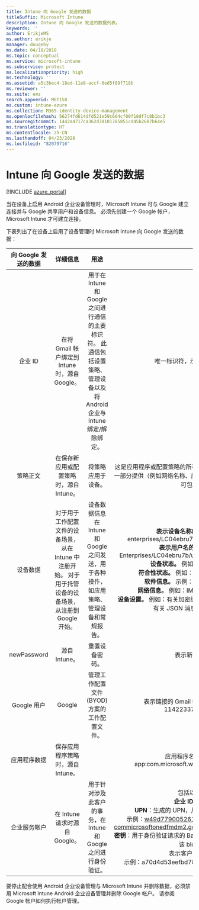 ```yaml
---
title: Intune 向 Google 发送的数据
titleSuffix: Microsoft Intune
description: Intune 向 Google 发送的数据列表。
keywords: ''
author: ErikjeMS
ms.author: erikje
manager: dougeby
ms.date: 04/18/2018
ms.topic: conceptual
ms.service: microsoft-intune
ms.subservice: protect
ms.localizationpriority: high
ms.technology: ''
ms.assetid: a5c3bec4-18ed-11e8-accf-0ed5f89f718b
ms.reviewer: ''
ms.suite: ems
search.appverid: MET150
ms.custom: intune-azure
ms.collection: M365-identity-device-management
ms.openlocfilehash: 56274fd614dfd521e59c604cf00f18df7c8b1bc3
ms.sourcegitcommit: 1442a4717ca362d38101785851cd45b2687b64e5
ms.translationtype: HT
ms.contentlocale: zh-CN
ms.lasthandoff: 04/23/2020
ms.locfileid: "82079716"
---
```

# <a name="data-intune-sends-to-google"></a>Intune 向 Google 发送的数据

[!INCLUDE [azure_portal](../includes/azure_portal.md)]

当在设备上启用 Android 企业设备管理时，Microsoft Intune 可与 Google 建立连接并与 Google 共享用户和设备信息。 必须先创建一个 Google 帐户，Microsoft Intune 才可建立连接。

下表列出了在设备上启用了设备管理时 Microsoft Intune 向 Google 发送的数据：


| 向 Google 发送的数据 | 详细信息 | 用途 | 示例 |
|:---:|:---:|:---:|:---:|
| 企业 ID | 在将 Gmail 帐户绑定到 Intune 时，源自 Google。 | 用于在 Intune 和 Google 之间进行通信的主要标识符。  此通信包括设置策略、管理设备以及将 Android 企业与 Intune 绑定/解除绑定。 | 唯一标识符，示例格式：LC04eik8a6 |
| 策略正文 | 在保存新应用或配置策略时，源自 Intune。 | 将策略应用于设备。 | 这是应用程序或配置策略的所有已配置设置的集合。 如果作为策略的一部分提供（例如网络名称、应用程序名称和特定于应用的设置），则可包含客户信息。 |
| 设备数据 | 对于用于工作配置文件的设备场景，从在 Intune 中注册开始。 对于用于托管设备的设备场景，从注册到 Google 开始。 | 设备数据信息在 Intune 和 Google 之间发送，用于各种操作，如应用策略、管理设备和常规报告。 | **表示设备名称的唯一标识符。** 示例：enterprises/LC04ebru7b/devices/3592d971168f9ae4<br>**表示用户名的唯一标识符。** 例如：Enterprises/LC04ebru7b/users/116838519924207449711<br>**设备状态。** 例如：活动、已禁用、预配。<br>**符合性状态。** 例如：设置不受支持、缺少必需应用<br>**软件信息。** 示例：软件版本和修补程序级别。<br>**网络信息。** 例如：IMEI、MEID、WifiMacAddress<br>**设备设置。** 例如：有关加密级别及设备是否允许未知应用的信息。<br> 有关 JSON 消息的示例，请参阅下文。 |
| newPassword | 源自 Intune。 | 重置设备密码。 | 表示新密码的字符串。 |
| Google 用户 | Google | 管理工作配置文件 (BYOD) 方案的工作配置文件。 | 表示链接的 Gmail 帐户的唯一标识符。 例如：114223373813435875042 |
| 应用程序数据 | 保存应用程序策略时，源自 Intune。 |  | 应用程序名称字符串。 示例：app:com.microsoft.windowsintune.companyportal |
| 企业服务帐户 | 在 Intune 请求时源自 Google。 | 用于针对涉及此客户的事务，在 Intune 和 Google 之间进行身份验证。 | 包括以下几个部分：<br> **企业 ID**：如前文所述。<br>**UPN**：生成的 UPN，用于代表客户进行的身份验证。<br>示例：w49d77900526190e26708c31c9e8a0@pfwp-commicrosoftonedfmdm2.google.com.iam.gserviceaccount.com<br>**密钥**：用于身份验证请求的 Base64 编码 blob，在服务中存储加密，该 blob 如下所示：<br> 表示客户密钥的唯一标识符<br>示例：a70d4d53eefbd781ce7ad6a6495c65eb15e74f1f |


要停止配合使用 Android 企业设备管理与 Microsoft Intune 并删除数据，必须禁用 Microsoft Intune Android 企业设备管理并删除 Google 帐户。 请参阅 Google 帐户如何执行帐户管理。


